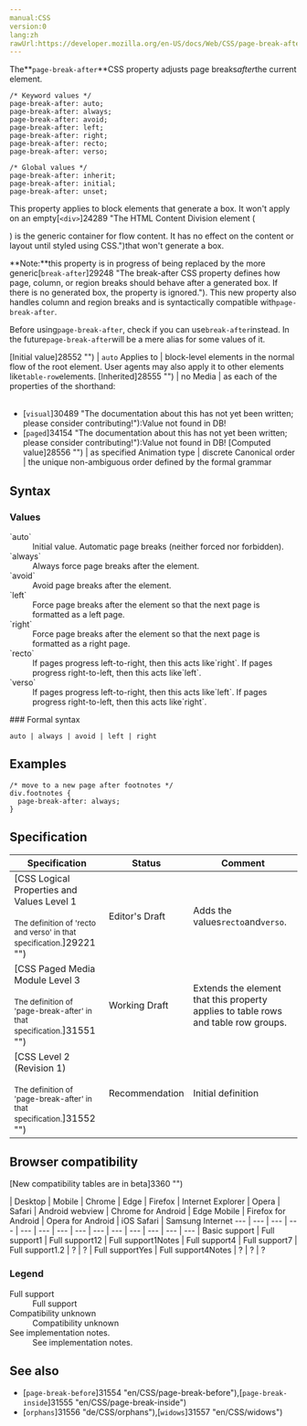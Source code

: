 ```yaml
---
manual:CSS
version:0
lang:zh
rawUrl:https://developer.mozilla.org/en-US/docs/Web/CSS/page-break-after
---
```






The**`page-break-after`**CSS property adjusts page breaks*after*the current element.


```
/* Keyword values */
page-break-after: auto;
page-break-after: always;
page-break-after: avoid;
page-break-after: left;
page-break-after: right;
page-break-after: recto;
page-break-after: verso;

/* Global values */
page-break-after: inherit;
page-break-after: initial;
page-break-after: unset;
```


This property applies to block elements that generate a box. It won&#39;t apply on an empty[`<div>`]24289 "The HTML Content Division element (<div>) is the generic container for flow content. It has no effect on the content or layout until styled using CSS.")that won&#39;t generate a box.



**Note:**this property is in progress of being replaced by the more generic[`break-after`]29248 "The break-after CSS property defines how page, column, or region breaks should behave after a generated box. If there is no generated box, the property is ignored."). This new property also handles column and region breaks and is syntactically compatible with`page-break-after`.



Before using`page-break-after`, check if you can use`break-after`instead. In the future`page-break-after`will be a mere alias for some values of it.



[Initial value]28552 "") | `auto` 
Applies to | block-level elements in the normal flow of the root element. User agents may also apply it to other elements like`table-row`elements. 
[Inherited]28555 "") | no 
Media | as each of the properties of the shorthand:<br></br>
* [`visual`]30489 "The documentation about this has not yet been written; please consider contributing!"):Value not found in DB!
* [`paged`]34154 "The documentation about this has not yet been written; please consider contributing!"):Value not found in DB! 
[Computed value]28556 "") | as specified 
Animation type | discrete 
Canonical order | the unique non-ambiguous order defined by the formal grammar 


## Syntax<a name="Syntax"></a>

### Values<a name="Values"></a>
<dl><dt id=''>`auto`</dt><dd>Initial value. Automatic page breaks (neither forced nor forbidden).</dd><dt id=''>`always`</dt><dd>Always force page breaks after the element.</dd><dt id=''>`avoid`</dt><dd>Avoid page breaks after the element.</dd><dt id=''>`left`</dt><dd>Force page breaks after the element so that the next page is formatted as a left page.</dd><dt id=''>`right`</dt><dd>Force page breaks after the element so that the next page is formatted as a right page.</dd><dt id=''>`recto`<i></i></dt><dd>If pages progress left-to-right, then this acts like`right`. If pages progress right-to-left, then this acts like`left`.</dd><dt id=''>`verso`<i></i></dt><dd>If pages progress left-to-right, then this acts like`left`. If pages progress right-to-left, then this acts like`right`.</dd></dl>
### Formal syntax<a name="Formal_syntax"></a>

```
auto | always | avoid | left | right
```

## Examples<a name="Examples"></a>

```
/* move to a new page after footnotes */
div.footnotes { 
  page-break-after: always; 
}
```

## Specification<a name="Specification"></a>

Specification | Status | Comment 
 ---  |  ---  |  ---  | 
[CSS Logical Properties and Values Level 1<br></br><small>The definition of &#39;recto and verso&#39; in that specification.</small>]29221 "") | Editor&#39;s Draft | Adds the values`recto`and`verso`. 
[CSS Paged Media Module Level 3<br></br><small>The definition of &#39;page-break-after&#39; in that specification.</small>]31551 "") | Working Draft | Extends the element that this property applies to table rows and table row groups. 
[CSS Level 2 (Revision 1)<br></br><small>The definition of &#39;page-break-after&#39; in that specification.</small>]31552 "") | Recommendation | Initial definition 


## Browser compatibility<a name="Browser_Compatibility"></a>




[New compatibility tables are in beta<i></i>]3360 "")

 | <abbr>Desktop<i></i></abbr> | <abbr>Mobile<i></i></abbr> 
 | <abbr>Chrome<i></i></abbr> | <abbr>Edge<i></i></abbr> | <abbr>Firefox<i></i></abbr> | <abbr>Internet Explorer<i></i></abbr> | <abbr>Opera<i></i></abbr> | <abbr>Safari<i></i></abbr> | <abbr>Android webview<i></i></abbr> | <abbr>Chrome for Android<i></i></abbr> | <abbr>Edge Mobile<i></i></abbr> | <abbr>Firefox for Android<i></i></abbr> | <abbr>Opera for Android<i></i></abbr> | <abbr>iOS Safari<i></i></abbr> | <abbr>Samsung Internet<i></i></abbr> 
 ---  |  ---  |  ---  |  ---  |  ---  |  ---  |  ---  |  ---  |  ---  |  ---  |  ---  |  ---  |  ---  |  ---  | 
Basic support | <abbr>Full support</abbr>1 | <abbr>Full support</abbr>12 | <abbr>Full support</abbr>1<abbr>Notes<i></i></abbr> | <abbr>Full support</abbr>4 | <abbr>Full support</abbr>7 | <abbr>Full support</abbr>1.2 | <abbr>?</abbr> | <abbr>?</abbr> | <abbr>Full support</abbr>Yes | <abbr>Full support</abbr>4<abbr>Notes<i></i></abbr> | <abbr>?</abbr> | <abbr>?</abbr> | <abbr>?</abbr> 


### Legend<a name="Legend"></a>
<dl><dt id=''><abbr>Full support</abbr></dt><dd>Full support</dd><dt id=''><abbr>Compatibility unknown</abbr></dt><dd>Compatibility unknown</dd><dt id=''><abbr>See implementation notes.<i></i></abbr></dt><dd>See implementation notes.</dd></dl>





## See also<a name="See_also"></a>

* [`page-break-before`]31554 "en/CSS/page-break-before"),[`page-break-inside`]31555 "en/CSS/page-break-inside")
* [`orphans`]31556 "de/CSS/orphans"),[`widows`]31557 "en/CSS/widows")



